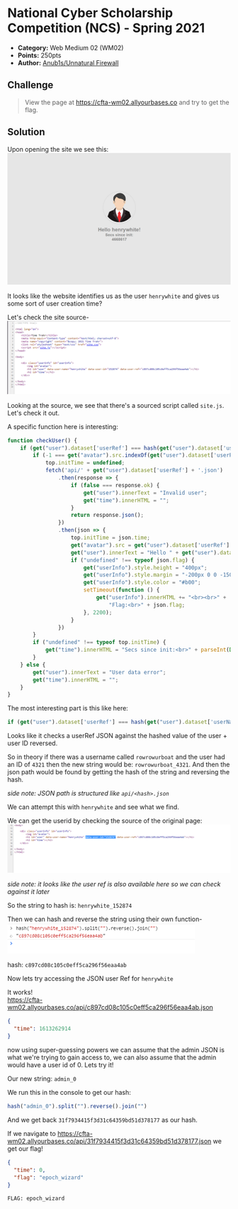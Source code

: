 # National Cyber Scholarship Competition (NCS) - Spring 2021

* **Category:** Web Medium 02 (WM02)
* **Points:** 250pts
* **Author:** [Anub1s/Unnatural Firewall](https://github.com/Akshay-Rohatgi)

## Challenge

> View the page at https://cfta-wm02.allyourbases.co and try to get the flag.

## Solution
Upon opening the site we see this:  
![](../images/wm02_1.png)

It looks like the website identifies us as the user `henrywhite` and gives us some sort of user creation time?

Let's check the site source-  
![](../images/wm02_2.png)

Looking at the source, we see that there's a sourced script called `site.js`. Let's check it out. 

A specific function here is interesting:
```js
function checkUser() {
    if (get("user").dataset['userRef'] === hash(get("user").dataset['userName'] + "_" + get("user").dataset['userId']).split("").reverse().join("")) {
        if (-1 === get("avatar").src.indexOf(get("user").dataset['userRef'] + ".jpg")) {
            top.initTime = undefined;
            fetch('api/' + get("user").dataset['userRef'] + '.json')
                .then(response => {
                    if (false === response.ok) {
                        get("user").innerText = "Invalid user";
                        get("time").innerHTML = "";
                    }
                    return response.json();
                })
                .then(json => {
                    top.initTime = json.time;
                    get("avatar").src = get("user").dataset['userRef'] + ".jpg";
                    get("user").innerText = "Hello " + get("user").dataset['userName'] + "!";
                    if ("undefined" !== typeof json.flag) {
                        get("userInfo").style.height = "400px";
                        get("userInfo").style.margin = "-200px 0 0 -150px";
                        get("userInfo").style.color = "#b00";
                        setTimeout(function () {
                            get("userInfo").innerHTML += "<br><br>" +
                                "Flag:<br>" + json.flag;
                        }, 2200);
                    }
                })
        }
        if ("undefined" !== typeof top.initTime) {
            get("time").innerHTML = "Secs since init:<br>" + parseInt(Date.now() / 1000 - top.initTime, 10);
        }
    } else {
        get("user").innerText = "User data error";
        get("time").innerHTML = "";
    }
}
```

The most interesting part is this like here:
```js
if (get("user").dataset['userRef'] === hash(get("user").dataset['userName'] + "_" + get("user").dataset['userId']).split("").reverse().join(""))
``` 

Looks like it checks a userRef JSON against the hashed value of the user + user ID reversed.

So in theory if there was a username called `rowrowurboat` and the user had an ID of `4321` then the new string would be: `rowrowurboat_4321`. And then the json path would be found by getting the hash of the string and reversing the hash. 

*side note: JSON path is structured like `api/<hash>.json`*

We can attempt this with `henrywhite` and see what we find.

We can get the userid by checking the source of the original page:  
![](../images/wm02_3.png)

*side note: it looks like the user ref is also available here so we can check against it later*

So the string to hash is: `henrywhite_152874`

Then we can hash and reverse the string using their own function-  
![](../images/wm02_4.png)

hash: `c897cd08c105c0eff5ca296f56eaa4ab`

Now lets try accessing the JSON user Ref for `henrywhite`  

It works!  
https://cfta-wm02.allyourbases.co/api/c897cd08c105c0eff5ca296f56eaa4ab.json

```json
{
  "time": 1613262914
}
```

now using super-guessing powers we can assume that the admin JSON is what we're trying to gain access to, we can also assume that the admin would have a user id of 0. Lets try it!

Our new string: `admin_0`

We run this in the console to get our hash:
```js
hash("admin_0").split("").reverse().join("")
```

And we get back `31f7934415f3d31c64359bd51d378177` as our hash.

If we navigate to https://cfta-wm02.allyourbases.co/api/31f7934415f3d31c64359bd51d378177.json we get our flag!

```json
{
  "time": 0,
  "flag": "epoch_wizard"
}
```

```
FLAG: epoch_wizard
```